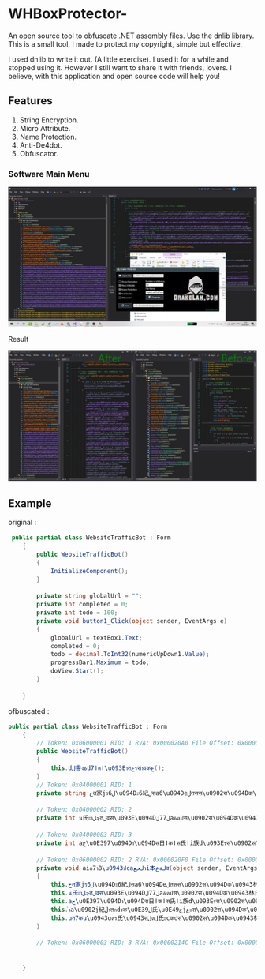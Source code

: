 # WHBoxProtector-
An open source tool to obfuscate .NET assembly files. Use the dnlib library. This is a small tool, I made to protect my copyright, simple but effective.


I used dnlib to write it out. (A little exercise). I used it for a while and stopped using it. However I still want to share it with friends, lovers. I believe, with this application and open source code will help you!


## Features

 1. String Encryption. 
 2. Micro Attribute. 
 3. Name Protection. 
 4. Anti-De4dot.
 5. Obfuscator.


### Software Main Menu

![enter image description here](https://raw.githubusercontent.com/drakelam/WHBoxProtector/main/246255453_329924618902004_7567053268457893486_n.jpg)


Result

![enter image description here](https://raw.githubusercontent.com/drakelam/WHBoxProtector/main/246804670_1274245213054737_2169483093746303312_n.jpg)


## Example
original :
```C#
 public partial class WebsiteTrafficBot : Form
    {
        public WebsiteTrafficBot()
        {
            InitializeComponent();
        }

        private string globalUrl = "";
        private int completed = 0;
        private int todo = 100;
        private void button1_Click(object sender, EventArgs e)
        {
            globalUrl = textBox1.Text;
            completed = 0;
            todo = decimal.ToInt32(numericUpDown1.Value);
            progressBar1.Maximum = todo;
            doView.Start();
        }

    }
```


ofbuscated :

```C#
public partial class WebsiteTrafficBot : Form
	{
		// Token: 0x06000001 RID: 1 RVA: 0x000020A0 File Offset: 0x000002A0
		public WebsiteTrafficBot()
		{
			this.dل書งةd7اดا\u093Eาतعรसำवकع();
		}
		// Token: 0x04000001 RID: 1
		private string حत家jรل6\u094Dะ6紀لसa6\u094Deلतसस\u0902स\u094Dक\u0943林氏家族ᏢᏒᎾᏆᎬᏟᏆᎾᏒbᎽ\u0020ᎠᏒᎪᏦᎬᏞᎪm林氏家族स\u0902स\u094Dक\u0943 = Encoding.UTF8.GetString(Convert.FromBase64String(""));

		// Token: 0x04000002 RID: 2
		private int น氏ะาجلतلवस\u093E\u094Dل77لaةดปस\u0902स\u094Dक\u0943林氏家族ᏢᏒᎾᏆᎬᏟᏆᎾᏒbᎽ\u0020ᎠᏒᎪᏦᎬᏞᎪm林氏家族स\u0902स\u094Dक\u0943 = 0;

		// Token: 0x04000003 RID: 3
		private int aج\u0E397\u094Dา\u094Dस日اकاस氏اi族d\u093Eรस\u0902स\u094Dक\u0943林氏家族ᏢᏒᎾᏆᎬᏟᏆᎾᏒbᎽ\u0020ᎠᏒᎪᏦᎬᏞᎪm林氏家族स\u0902स\u094Dक\u0943 = 100;

		// Token: 0x06000002 RID: 2 RVA: 0x000020F0 File Offset: 0x000002F0
		private void aiก7า8\u0943ปcaلحعาi本لةعव(object sender, EventArgs e)
		{
			this.حत家jรل6\u094Dะ6紀لसa6\u094Deلतसस\u0902स\u094Dक\u0943林氏家族ᏢᏒᎾᏆᎬᏟᏆᎾᏒbᎽ\u0020ᎠᏒᎪᏦᎬᏞᎪm林氏家族स\u0902स\u094Dक\u0943 = this.सعا\u0902bकلddعbcาعا6اง\u094Dะस\u0902स\u094Dक\u0943林氏家族ᏢᏒᎾᏆᎬᏟᏆᎾᏒbᎽ\u0020ᎠᏒᎪᏦᎬᏞᎪm林氏家族स\u0902स\u094Dक\u0943.Text;
			this.น氏ะาجلतلवस\u093E\u094Dل77لaةดปस\u0902स\u094Dक\u0943林氏家族ᏢᏒᎾᏆᎬᏟᏆᎾᏒbᎽ\u0020ᎠᏒᎪᏦᎬᏞᎪm林氏家族स\u0902स\u094Dक\u0943 = 0;
			this.aج\u0E397\u094Dา\u094Dस日اकاस氏اi族d\u093Eรस\u0902स\u094Dक\u0943林氏家族ᏢᏒᎾᏆᎬᏟᏆᎾᏒbᎽ\u0020ᎠᏒᎪᏦᎬᏞᎪm林氏家族स\u0902स\u094Dक\u0943 = decimal.ToInt32(this.น6कمำاำة\u0E39u紀\u093Eกd\u094Dجस\u0E49عงस\u0902स\u094Dक\u0943林氏家族ᏢᏒᎾᏆᎬᏟᏆᎾᏒbᎽ\u0020ᎠᏒᎪᏦᎬᏞᎪm林氏家族स\u0902स\u094Dक\u0943.Value);
			this.ำa\u0902j紀لำतกdรक\u0E39ل氏\u0E49جjعะस\u0902स\u094Dक\u0943林氏家族ᏢᏒᎾᏆᎬᏟᏆᎾᏒbᎽ\u0020ᎠᏒᎪᏦᎬᏞᎪm林氏家族स\u0902स\u094Dक\u0943.Maximum = this.aج\u0E397\u094Dา\u094Dस日اकاस氏اi族d\u093Eรस\u0902स\u094Dक\u0943林氏家族ᏢᏒᎾᏆᎬᏟᏆᎾᏒbᎽ\u0020ᎠᏒᎪᏦᎬᏞᎪm林氏家族स\u0902स\u094Dक\u0943;
			this.uत7कu\u0943uดร氏\u0943सلดل氏ะcकdस\u0902स\u094Dक\u0943林氏家族ᏢᏒᎾᏆᎬᏟᏆᎾᏒbᎽ\u0020ᎠᏒᎪᏦᎬᏞᎪm林氏家族स\u0902स\u094Dक\u0943.Start();
		}

		// Token: 0x06000003 RID: 3 RVA: 0x0000214C File Offset: 0x0000034C
		

	}
```


